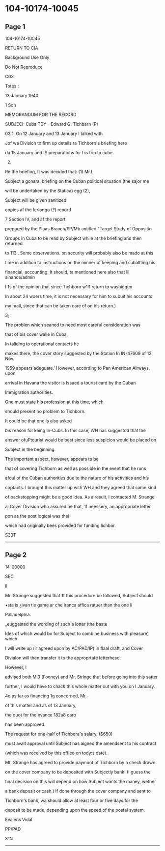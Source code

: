# 104-10174-10045

## Page 1

104-10174-10045

RETURN TO CIA

Background Use Only

Do Not Reproduce

C03

Totes ;

13 January 1940

1 Son

MEMORANDUM FOR THE RECORD

SUBJECI: Cuba TDY - Edward G. Tichbarn (P)

03 1. On 12 January and 13 January I talked with

Jof wa Division to firm up details ra Tichborn's briefing here

da 15 January and IS preparations for his trip to cube.

2.

Re the briefing, It was decided that: (1) Mr.L

Subject a gonaral briefing on the Cuban political situation (the sajor me

will be undertaken by the Statica) egg (2),

Subject will be given sanitized

copies af the ferlongo (?) reportI

7 Section IV, and af the report

prepared by the Plaas Branch/PP/Mb antitled "Target Study of Oppositio

Groups in Cuba to be read by Subject while at the briefing and then returned

to 113.. Some observations. on security will probably also be mado at this

time in addition to instructions on the minner of keeping and subaltting his

financial, accounting: It should, ta mentioned here also that lil sinance/admin

I 1s of the opinion that since Tichborn w1l1 return to washingtor

In about 24 woers time, it is not necessary for him to subuit his accounts

my mall, stnce that can be taken care of on his réturn.)

3;

The problen which seaned to need most careful consideration was

that of bis cover walle in Cuba,

In taliding to operational contacts he

makes there, the cover story suggested by the Station In IN-47609 of 12 Nov.

1959 appears adeguate.' However, according to Pan American Airways, upon

arrival in Havana the visitor is Issued a tourist card by the Cuban

Immigration authorities.

One must state his profession at this time, which

should present no problem to Tichborn.

It could be that one is also asked

bis reason for keing In-Cubs. In this case, WH has suggestod that the

answer ofuPtourist would be best since less suspicion would be placed on

Subject in the beginning.

The important aspect, however, appears to be

that of covering Tichborn as well as possible in the event that he runs

afoul of the Cuban authorities due to the naturo of his activities and hís

coptacts. I brought this matter up with WH and they agreed that some kind

of backstopping might be a good idea. As a result, l contacted M. Strange

al Cover Division who assured ne that, 1f neessery, an appropriate letter

pon as the post logical was thel

which had originally bees provided for funding Iichbor.

S33T

---

## Page 2

14-00000

SEC

il

Mr. Strange suggested that 1f this procedure be followed, Subject should

•sta is ¿ivan tie game ar che iranca affica ratuer than the one li

Palladelphia.

„euggested the wording of such a lotter (the baste

Ides of which would bo for Subject to combine business with pleasure) which

I will write up (ir agreed upon by AC/PAD/IP) in flaal draft, and Cover

Divialon will then transfer it to the approprtate letterhesd.

However, I

advised both Mi3 (l'ooney) and Mr. Stringe thut before going into this satter

further, I would have to chack this whole matter out with you on I January.

4o as far as financing 1g concerned, Mr.-

of this matter and as of 13 January,

the quot for the evance 182a8 caro

has been approved.

The request for one-half of Tichbora's salary, ($650)

must avalt approval until Subject has aigned the amendsent to his contract

(which was received by this offleo on tody:s date).

Mt. Strange has agreed to provide paymont of Tichborn by a check drawn.

on the cover company to be deposited with Subjectly bank. (I guess the

final decision on this will depend on how Subject wants the maney, wether

a bank deposit or cash.) If done through the cover company and sent to

Tichborn's bank, wa should allow at least four or five days for the

deposit to be made, depending upon the speed of the postal system.

Evalens Vidal

PP/PAD

31N

---

